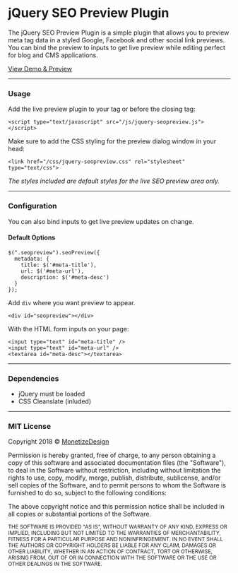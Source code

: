 # jQuery SEO Preview Plugin

The jQuery SEO Preview Plugin is a simple plugin that allows you to preview meta tag data in a styled Google, Facebook and other social link previews. You can bind the preview to inputs to get live preview while editing perfect for blog and CMS applications.

[View Demo & Preview](https://www.monetizedesign.com/jquery-seopreview-plugin)

* * *

### Usage

Add the live preview plugin to your tag or before the closing tag:

    <script type="text/javascript" src="/js/jquery-seopreview.js"></script>

Make sure to add the CSS styling for the preview dialog window in your head:

    <link href="/css/jquery-seopreview.css" rel="stylesheet" type="text/css">

_The styles included are default styles for the live SEO preview area only._

* * *

### Configuration

You can also bind inputs to get live preview updates on change.

#### Default Options

    $(".seopreview").seoPreview({
      metadata: {
        title: $('#meta-title'),
        url: $('#meta-url'),
        description: $('#meta-desc')
      }
    });

Add `div` where you want preview to appear.

    <div id="seopreview"></div>

With the HTML form inputs on your page:

    <input type="text" id="meta-title" />
    <input type="text" id="meta-url" />
    <textarea id="meta-desc"></textarea>
* * *

### Dependencies

*   jQuery must be loaded
*   CSS Cleanslate (inluded)

* * *

### MIT License

Copyright 2018 &copy; [MonetizeDesign](https://www.monetizedesign.com/)

Permission is hereby granted, free of charge, to any person obtaining a copy of this software and associated documentation files (the "Software"), to deal in the Software without restriction, including without limitation the rights to use, copy, modify, merge, publish, distribute, sublicense, and/or sell copies of the Software, and to permit persons to whom the Software is furnished to do so, subject to the following conditions:

The above copyright notice and this permission notice shall be included in all copies or substantial portions of the Software.

<small>THE SOFTWARE IS PROVIDED "AS IS", WITHOUT WARRANTY OF ANY KIND, EXPRESS OR IMPLIED, INCLUDING BUT NOT LIMITED TO THE WARRANTIES OF MERCHANTABILITY, FITNESS FOR A PARTICULAR PURPOSE AND NONINFRINGEMENT. IN NO EVENT SHALL THE AUTHORS OR COPYRIGHT HOLDERS BE LIABLE FOR ANY CLAIM, DAMAGES OR OTHER LIABILITY, WHETHER IN AN ACTION OF CONTRACT, TORT OR OTHERWISE, ARISING FROM, OUT OF OR IN CONNECTION WITH THE SOFTWARE OR THE USE OR OTHER DEALINGS IN THE SOFTWARE.</small>
